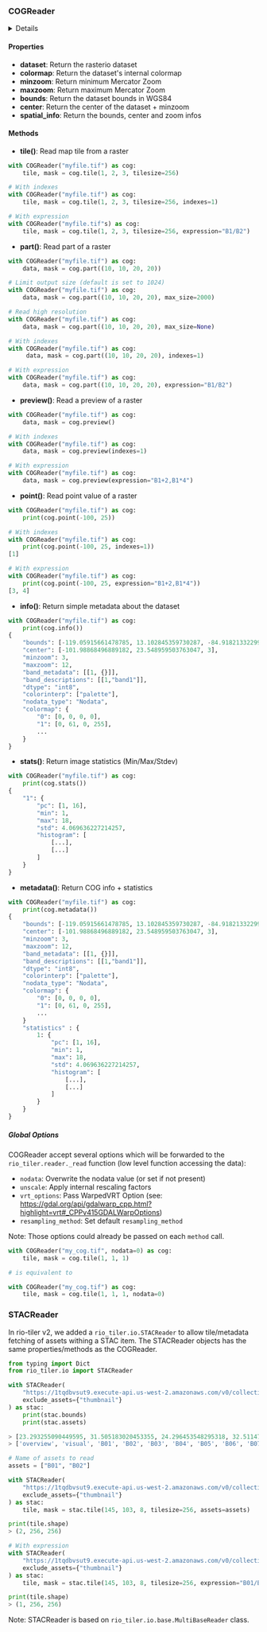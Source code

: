 
### COGReader

<details>

```python
class COGReader:
    """
    Cloud Optimized GeoTIFF Reader.

    Examples
    --------
    with COGReader(src_path) as cog:
        cog.tile(...)

    # Set global options
    with COGReader(src_path, unscale=True, nodata=0) as cog:
        cog.tile(...)

    with rasterio.open(src_path) as src_dst:
        with WarpedVRT(src_dst, ...) as vrt_dst:
            with COGReader(None, dataset=vrt_dst) as cog:
                cog.tile(...)

    with rasterio.open(src_path) as src_dst:
        with COGReader(None, dataset=src_dst) as cog:
            cog.tile(...)

    Attributes
    ----------
    filepath: str
        Cloud Optimized GeoTIFF path.
    dataset: rasterio.DatasetReader, optional
        Rasterio dataset.

    Properties
    ----------
    minzoom: int
        COG minimum zoom level.
    maxzoom: int
        COG maximum zoom level.
    bounds: tuple[float]
        COG bounds in WGS84 crs.
    center: tuple[float, float, int]
        COG center + minzoom
    colormap: dict
        COG internal colormap.

    Methods
    -------
    tile(0, 0, 0, indexes=(1,2,3), expression="B1/B2", tilesize=512, resampling_methods="nearest")
        Read a map tile from the COG.
    part((0,10,0,10), indexes=(1,2,3,), expression="B1/B20", max_size=1024)
        Read part of the COG.
    preview(max_size=1024)
        Read preview of the COG.
    point((10, 10), indexes=1)
        Read a point value from the COG.
    info: dict
        General information about the COG (datatype, indexes, ...)
    stats(pmin=5, pmax=95)
        Get Raster statistics.
    meta(pmin=5, pmax=95)
        Get info + raster statistics
    """
```

</details>

#### Properties

- **dataset**: Return the rasterio dataset
- **colormap**: Return the dataset's internal colormap
- **minzoom**: Return minimum Mercator Zoom
- **maxzoom**: Return maximum Mercator Zoom
- **bounds**: Return the dataset bounds in WGS84
- **center**: Return the center of the dataset + minzoom
- **spatial_info**: Return the bounds, center and zoom infos

#### Methods

- **tile()**: Read map tile from a raster

```python
with COGReader("myfile.tif") as cog:
    tile, mask = cog.tile(1, 2, 3, tilesize=256)

# With indexes
with COGReader("myfile.tif") as cog:
    tile, mask = cog.tile(1, 2, 3, tilesize=256, indexes=1)

# With expression
with COGReader("myfile.tif"s) as cog:
    tile, mask = cog.tile(1, 2, 3, tilesize=256, expression="B1/B2")
```

- **part()**: Read part of a raster

```python
with COGReader("myfile.tif") as cog:
    data, mask = cog.part((10, 10, 20, 20))

# Limit output size (default is set to 1024)
with COGReader("myfile.tif") as cog:
    data, mask = cog.part((10, 10, 20, 20), max_size=2000)

# Read high resolution
with COGReader("myfile.tif") as cog:
    data, mask = cog.part((10, 10, 20, 20), max_size=None)

# With indexes
with COGReader("myfile.tif") as cog:
     data, mask = cog.part((10, 10, 20, 20), indexes=1)

# With expression
with COGReader("myfile.tif") as cog:
    data, mask = cog.part((10, 10, 20, 20), expression="B1/B2")
```

- **preview()**: Read a preview of a raster

```python
with COGReader("myfile.tif") as cog:
    data, mask = cog.preview()

# With indexes
with COGReader("myfile.tif") as cog:
    data, mask = cog.preview(indexes=1)

# With expression
with COGReader("myfile.tif") as cog:
    data, mask = cog.preview(expression="B1+2,B1*4")
```

- **point()**: Read point value of a raster

```python
with COGReader("myfile.tif") as cog:
    print(cog.point(-100, 25))

# With indexes
with COGReader("myfile.tif") as cog:
    print(cog.point(-100, 25, indexes=1))
[1]

# With expression
with COGReader("myfile.tif") as cog:
    print(cog.point(-100, 25, expression="B1+2,B1*4"))
[3, 4]
```

- **info()**: Return simple metadata about the dataset

```python
with COGReader("myfile.tif") as cog:
    print(cog.info())
{
    "bounds": [-119.05915661478785, 13.102845359730287, -84.91821332299578, 33.995073647795806],
    "center": [-101.98868496889182, 23.548959503763047, 3],
    "minzoom": 3,
    "maxzoom": 12,
    "band_metadata": [[1, {}]],
    "band_descriptions": [[1,"band1"]],
    "dtype": "int8",
    "colorinterp": ["palette"],
    "nodata_type": "Nodata",
    "colormap": {
        "0": [0, 0, 0, 0],
        "1": [0, 61, 0, 255],
        ...
    }
}
```

- **stats()**: Return image statistics (Min/Max/Stdev)

```python
with COGReader("myfile.tif") as cog:
    print(cog.stats())
{
    "1": {
        "pc": [1, 16],
        "min": 1,
        "max": 18,
        "std": 4.069636227214257,
        "histogram": [
            [...],
            [...]
        ]
    }
}
```

- **metadata()**: Return COG info + statistics

```python
with COGReader("myfile.tif") as cog:
    print(cog.metadata())
{
    "bounds": [-119.05915661478785, 13.102845359730287, -84.91821332299578, 33.995073647795806],
    "center": [-101.98868496889182, 23.548959503763047, 3],
    "minzoom": 3,
    "maxzoom": 12,
    "band_metadata": [[1, {}]],
    "band_descriptions": [[1,"band1"]],
    "dtype": "int8",
    "colorinterp": ["palette"],
    "nodata_type": "Nodata",
    "colormap": {
        "0": [0, 0, 0, 0],
        "1": [0, 61, 0, 255],
        ...
    }
    "statistics" : {
        1: {
            "pc": [1, 16],
            "min": 1,
            "max": 18,
            "std": 4.069636227214257,
            "histogram": [
                [...],
                [...]
            ]
        }
    }
}
```

##### Global Options

COGReader accept several options which will be forwarded to the `rio_tiler.reader._read` function (low level function accessing the data):
- `nodata`: Overwrite the nodata value (or set if not present)
- `unscale`: Apply internal rescaling factors
- `vrt_options`: Pass WarpedVRT Option (see: https://gdal.org/api/gdalwarp_cpp.html?highlight=vrt#_CPPv415GDALWarpOptions)
- `resampling_method`: Set default `resampling_method`

Note: Those options could already be passed on each `method` call.

```python
with COGReader("my_cog.tif", nodata=0) as cog:
    tile, mask = cog.tile(1, 1, 1)

# is equivalent to

with COGReader("my_cog.tif") as cog:
    tile, mask = cog.tile(1, 1, 1, nodata=0)
```

### STACReader

In rio-tiler v2, we added a `rio_tiler.io.STACReader` to allow tile/metadata fetching of assets withing a STAC item. The STACReader objects has the same properties/methods as the COGReader.

```python
from typing import Dict
from rio_tiler.io import STACReader

with STACReader(
    "https://1tqdbvsut9.execute-api.us-west-2.amazonaws.com/v0/collections/sentinel-s2-l2a-cogs/items/S2A_34SGA_20200318_0_L2A",
    exclude_assets={"thumbnail"}
) as stac:
    print(stac.bounds)
    print(stac.assets)

> [23.293255090449595, 31.505183020453355, 24.296453548295318, 32.51147809805106]
> ['overview', 'visual', 'B01', 'B02', 'B03', 'B04', 'B05', 'B06', 'B07', 'B08', 'B8A', 'B09', 'B11', 'B12', 'AOT', 'WVP', 'SCL']

# Name of assets to read
assets = ["B01", "B02"]

with STACReader(
    "https://1tqdbvsut9.execute-api.us-west-2.amazonaws.com/v0/collections/sentinel-s2-l2a-cogs/items/S2A_34SGA_20200318_0_L2A",
    exclude_assets={"thumbnail"}
) as stac:
    tile, mask = stac.tile(145, 103, 8, tilesize=256, assets=assets)

print(tile.shape)
> (2, 256, 256)

# With expression
with STACReader(
    "https://1tqdbvsut9.execute-api.us-west-2.amazonaws.com/v0/collections/sentinel-s2-l2a-cogs/items/S2A_34SGA_20200318_0_L2A",
    exclude_assets={"thumbnail"}
) as stac:
    tile, mask = stac.tile(145, 103, 8, tilesize=256, expression="B01/B02")

print(tile.shape)
> (1, 256, 256)
```

Note: STACReader is based on `rio_tiler.io.base.MultiBaseReader` class.
